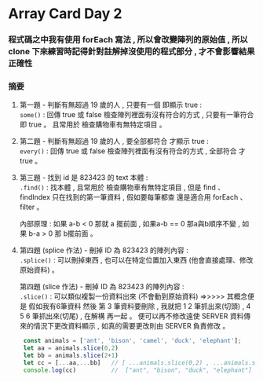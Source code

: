 # Array Card Day 2

### 程式碼之中我有使用 forEach 寫法 , 所以會改變陣列的原始值 , 所以 clone 下來練習時記得針對註解掉沒使用的程式部分 , 才不會影響結果正確性 

### 摘要
 
1. 第一題 - 判斷有無超過 19 歲的人 , 只要有一個 即顯示 true : <br />
   `some()` : 回傳 true 或 false  檢查陣列裡面有沒有符合的方式 , 只要有一筆符合即 true 。 且常用於 檢查購物車有無特定項目 。
   
2. 第二題 - 判斷有無超過 19 歲的人 , 要全部都符合 才顯示 true :  <br />
   `every()` : 回傳 true 或 false  檢查陣列裡面有沒有符合的方式 , 全部符合 才 true 。 

3. 第三題 - 找到 id 是 823423 的 text 本體  :<br />
   `.find()` :  找本體 , 且常用於 檢查購物車有無特定項目 , 但是 find 、 findIndex 只在找到的第一筆資料 , 假如要每筆都查 還是適合用 forEach 、 filter 。 
   
   內部原理 : 如果 a-b < 0  那就 a 擺前面 , 如果a-b == 0 那a與b順序不變 , 如果 b-a > 0 那 b擺前面 。

4. 第四題 (splice 作法) - 刪掉 ID 為 823423 的陣列內容 :  <br />
   `.splice()` :  可以刪掉東西 , 也可以在特定位置加入東西 (他會直接處理、修改原始資料) 。

   第四題 (slice 作法) - 刪掉 ID 為 823423 的陣列內容 :  <br />
   `.slice()` : 可以類似複製一份資料出來 (不會動到原始資料) =>>>>>  其概念便是 假如我有6筆資料 然後 第 3 筆資料要刪除 , 我就把 1 2 筆抓出來(切頭) , 4 5 6 筆抓出來(切尾) , 在解構 再一起 。 便可以再不修改遠使 SERVER 資料傳來的情況下更改資料顯示 , 如真的需要更改則由 SERVER 負責修改 。 
   ```js
    const animals = ['ant', 'bison', 'camel', 'duck', 'elephant'];
    let aa = animals.slice(0,2)
    let bb = animals.slice(2+1) 
    let cc = [...aa,...bb]   // [ ...animals.slice(0,2) , ...animals.slice(2+1)]
    console.log(cc)          //  ["ant", "bison", "duck", "elephant"]
   ```






  
